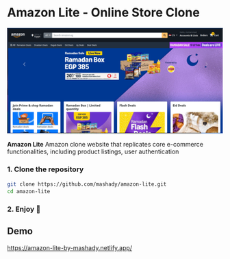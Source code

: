 # Amazon Lite - Online Store Clone

![Amazon Lite](https://github.com/mashady/amazon-lite/blob/main/amazonDemo.png)

**Amazon Lite** Amazon clone website that replicates core e-commerce functionalities, including product listings, user authentication

### 1. Clone the repository

```bash
git clone https://github.com/mashady/amazon-lite.git
cd amazon-lite
```

### 2. Enjoy 💜

## Demo

https://amazon-lite-by-mashady.netlify.app/
